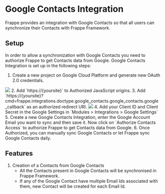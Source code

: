 <!-- base_template: frappe_io/www/frappe/frappe_base.html --><!-- add-breadcrumbs -->
# Google Contacts Integration

Frappe provides an integration with Google Contacts so that all users can synchronize their Contacts with Frappe Framework.


## Setup

In order to allow a synchronization with Google Contacts you need to authorize Frappe to get Contacts data from Google. Google Contacts Integration is set up in the following steps:

1. Create a new project on Google Cloud Platform and generate new OAuth 2.0 credentials.
<img class="screenshot" src="/docs/assets/img/google_contacts_project_reation.gif">
2. Add `https://{yoursite}` to Authorized JavaScript origins.
3. Add `https://{yoursite}?cmd=frappe.integrations.doctype.google_contacts.google_contacts.google_callback` as an authorized redirect URI.
<img class="screenshot" src="/docs/assets/img/google_contacts_project_oauth.gif">
4. Add your Client ID and Client Secret in the Google Settings in `Modules > Integrations > Google Settings`
5. Create a new Google Contacts Integration, enter the Google Account Email you want to sync and then save it. Now click on `Authorize Contacts Access` to authorize Frappe to get Contacts data from Google.
6. Once Authorized, you can manually sync Google Contacts or let Frappe sync Google Contacts daily.


## Features

1. Creation of a Contacts from Google Contacts
	- All the Contacts present in Google Contacts will be synchronised in Frappe Framework.
	- If any of the Google Contact have multiple Email Ids associated with them, new Contact will be created for each Email Id.
